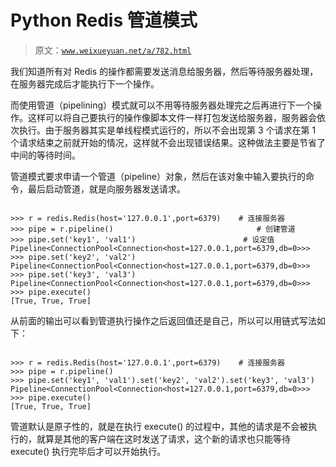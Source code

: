 # Python Redis 管道模式

> 原文：[`www.weixueyuan.net/a/782.html`](http://www.weixueyuan.net/a/782.html)

我们知道所有对 Redis 的操作都需要发送消息给服务器，然后等待服务器处理，在服务器完成后才能执行下一个操作。

而使用管道（pipelining）模式就可以不用等待服务器处理完之后再进行下一个操作。这样可以将自己要执行的操作像脚本文件一样打包发送给服务器，服务器会依次执行。由于服务器其实是单线程模式运行的，所以不会出现第 3 个请求在第 1 个请求结束之前就开始的情况，这样就不会出现错误结果。这种做法主要是节省了中间的等待时间。

管道模式要求申请一个管道（pipeline）对象，然后在该对象中输入要执行的命令，最后启动管道，就是向服务器发送请求。

```

>>> r = redis.Redis(host='127.0.0.1',port=6379)    # 连接服务器
>>> pipe = r.pipeline()                                # 创建管道
>>> pipe.set('key1', 'val1')                        # 设定值
Pipeline<ConnectionPool<Connection<host=127.0.0.1,port=6379,db=0>>>
>>> pipe.set('key2', 'val2')
Pipeline<ConnectionPool<Connection<host=127.0.0.1,port=6379,db=0>>>
>>> pipe.set('key3', 'val3')
Pipeline<ConnectionPool<Connection<host=127.0.0.1,port=6379,db=0>>>
>>> pipe.execute()
[True, True, True]
```

从前面的输出可以看到管道执行操作之后返回值还是自己，所以可以用链式写法如下：

```

>>> r = redis.Redis(host='127.0.0.1',port=6379)    # 连接服务器
>>> pipe = r.pipeline()
>>> pipe.set('key1', 'val1').set('key2', 'val2').set('key3', 'val3')
Pipeline<ConnectionPool<Connection<host=127.0.0.1,port=6379,db=0>>>
>>> pipe.execute()
[True, True, True]
```

管道默认是原子性的，就是在执行 execute() 的过程中，其他的请求是不会被执行的，就算是其他的客户端在这时发送了请求，这个新的请求也只能等待 execute() 执行完毕后才可以开始执行。